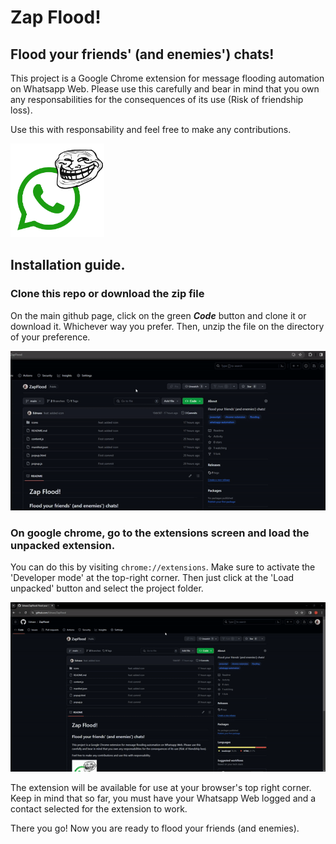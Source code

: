 # Zap Flood!

## Flood your friends' (and enemies') chats!

This project is a Google Chrome extension for message flooding automation on Whatsapp Web. Please use this carefully and bear in mind that you own any responsabilities for the consequences of its use (Risk of friendship loss). 

Use this with responsability and feel free to make any contributions.

<img src="./readmeAssets/zapFloodIcon.png" alt="zapfloodicon" width="150"/>

## Installation guide.

### Clone this repo or download the zip file

On the main github page, click on the green ***Code*** button and clone it or download it. Whichever way you prefer. Then, unzip the file on the directory of your preference.

![Downloading](./readmeAssets/downloadStep.gif)

### On google chrome, go to the extensions screen and load the unpacked extension.

You can do this by visiting ```chrome://extensions```. Make sure to activate the 'Developer mode' at the top-right corner. Then just click at the 'Load unpacked' button and select the project folder.

![Installing](./readmeAssets/installStep.gif)

The extension will be available for use at your browser's top right corner. Keep in mind that so far, you must have your Whatsapp Web logged and a contact selected for the extension to work.

There you go! Now you are ready to flood your friends (and enemies).
